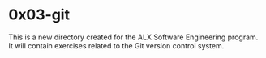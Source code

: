 # 0x03-git

This is a new directory created for the ALX Software Engineering program. It will contain exercises related to the Git version control system.

